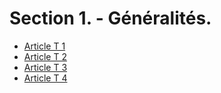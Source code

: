 # Section 1. - Généralités.

- [Article T 1](article-t-1.md)
- [Article T 2](article-t-2.md)
- [Article T 3](article-t-3.md)
- [Article T 4](article-t-4.md)

